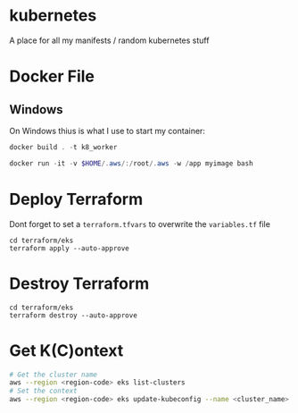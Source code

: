 # kubernetes
A place for all my manifests / random kubernetes stuff


# Docker File

## Windows
On Windows thius is what I use to start my container:

```powershell
docker build . -t k8_worker
```

```powershell
docker run -it -v $HOME/.aws/:/root/.aws -w /app myimage bash
```


# Deploy Terraform

Dont forget to set a `terraform.tfvars` to overwrite the `variables.tf` file

```
cd terraform/eks
terraform apply --auto-approve
```

# Destroy Terraform
```
cd terraform/eks
terraform destroy --auto-approve
```

# Get K(C)ontext

```bash
# Get the cluster name
aws --region <region-code> eks list-clusters
# Set the context
aws --region <region-code> eks update-kubeconfig --name <cluster_name>
```